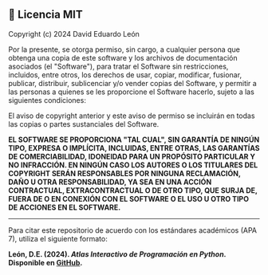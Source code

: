 ## 📄 Licencia MIT

Copyright (c) 2024 David Eduardo León

Por la presente, se otorga permiso, sin cargo, a cualquier persona que obtenga una copia de este software y los archivos de documentación asociados (el "Software"), para tratar el Software sin restricciones, incluidos, entre otros, los derechos de usar, copiar, modificar, fusionar, publicar, distribuir, sublicenciar y/o vender copias del Software, y permitir a las personas a quienes se les proporcione el Software hacerlo, sujeto a las siguientes condiciones:

El aviso de copyright anterior y este aviso de permiso se incluirán en todas las copias o partes sustanciales del Software.

**EL SOFTWARE SE PROPORCIONA "TAL CUAL", SIN GARANTÍA DE NINGÚN TIPO, EXPRESA O IMPLÍCITA, INCLUIDAS, ENTRE OTRAS, LAS GARANTÍAS DE COMERCIABILIDAD, IDONEIDAD PARA UN PROPÓSITO PARTICULAR Y NO INFRACCIÓN. EN NINGÚN CASO LOS AUTORES O LOS TITULARES DEL COPYRIGHT SERÁN RESPONSABLES POR NINGUNA RECLAMACIÓN, DAÑO U OTRA RESPONSABILIDAD, YA SEA EN UNA ACCIÓN CONTRACTUAL, EXTRACONTRACTUAL O DE OTRO TIPO, QUE SURJA DE, FUERA DE O EN CONEXIÓN CON EL SOFTWARE O EL USO U OTRO TIPO DE ACCIONES EN EL SOFTWARE.**

---

Para citar este repositorio de acuerdo con los estándares académicos (APA 7), utiliza el siguiente formato:

**León, D.E. (2024). *Atlas Interactivo de Programación en Python*. Disponible en [GitHub](https://github.com/eduardoleon9010/Atlas_interactivo_de_programacion_en_Python/blob/main/README.md).**
